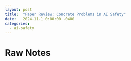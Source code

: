 ```yaml
---
layout: post
title:  "Paper Review: Concrete Problems in AI Safety"
date:   2024-11-1 0:00:00 -0400
categories:
  - ai-safety
---
```


# Raw Notes